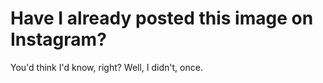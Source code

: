 # Have I already posted this image on Instagram?

You'd think I'd know, right? Well, I didn't, once.
